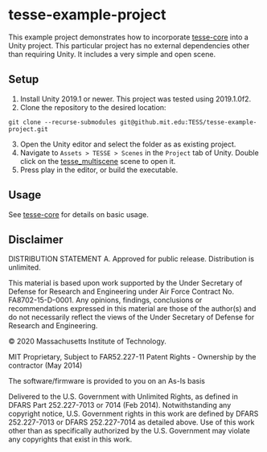 # tesse-example-project

This example project demonstrates how to incorporate [tesse-core](../../../tesse-core) into a Unity project. This particular project has no external dependencies other than requiring Unity. It includes a very simple and open scene.

## Setup

1. Install Unity 2019.1 or newer. This project was tested using 2019.1.0f2.
2. Clone the repository to the desired location: 
```
git clone --recurse-submodules git@github.mit.edu:TESS/tesse-example-project.git
```
3. Open the Unity editor and select the folder as as existing project.
4. Navigate to `Assets > TESSE > Scenes` in the `Project` tab of Unity. Double click on the [tesse_multiscene](../../tesse-core/Scenes/tesse_multiscene.unity) scene to open it.
5. Press play in the editor, or build the executable.

## Usage

See [tesse-core](../../../tesse-core) for details on basic usage.

## Disclaimer

DISTRIBUTION STATEMENT A. Approved for public release. Distribution is unlimited.

This material is based upon work supported by the Under Secretary of Defense for Research and Engineering under Air Force Contract No. FA8702-15-D-0001. Any opinions, findings, conclusions or recommendations expressed in this material are those of the author(s) and do not necessarily reflect the views of the Under Secretary of Defense for Research and Engineering.

© 2020 Massachusetts Institute of Technology.

MIT Proprietary, Subject to FAR52.227-11 Patent Rights - Ownership by the contractor (May 2014)

The software/firmware is provided to you on an As-Is basis

Delivered to the U.S. Government with Unlimited Rights, as defined in DFARS Part 252.227-7013 or 7014 (Feb 2014). Notwithstanding any copyright notice, U.S. Government rights in this work are defined by DFARS 252.227-7013 or DFARS 252.227-7014 as detailed above. Use of this work other than as specifically authorized by the U.S. Government may violate any copyrights that exist in this work.
